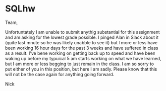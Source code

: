 # SQLhw

Team,

Unfortuntately I am unable to submit anythig substantial for this assignment and am asking for the lowest grade possible. I pinged Alan in Slack about it (quite last mnute so he was likely unabble to see it) but I more or less have been working 16 hour days for the past 3 weeks and have suffered in class as a result. I've bene working on getting back up to speed and have been waking up before my typuical 5 am starts working on what we have learned, but I am more or less begging to just remain in the class. I am so sorry to put either of you in this position, but here I am sadly. Please know that this will not be the case again for anything going forward.

Nick
